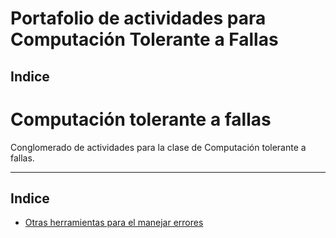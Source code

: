# Portafolio de actividades para Computación Tolerante a Fallas
## Indice
# Computación tolerante a fallas

Conglomerado de actividades para la clase de Computación tolerante a fallas.

---

## Indice

- [Otras herramientas para el manejar errores](tree/main/act_01_tools)